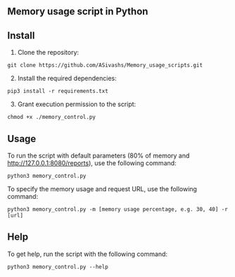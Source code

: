 ## Memory usage script in Python

<!-- This script is designed to monitor the memory consumption of a system and generate an alarm by sending an HTTP request to an API when the memory usage exceeds a specified threshold. -->


## Install 

1. Clone the repository:
```
git clone https://github.com/ASivashs/Memory_usage_scripts.git
```

2. Install the required dependencies:
```
pip3 install -r requirements.txt
```

3. Grant execution permission to the script:
```
chmod +x ./memory_control.py
```


## Usage

To run the script with default parameters (80% of memory and http://127.0.0.1:8080/reports), use the following command:
```
python3 memory_control.py
```

To specify the memory usage and request URL, use the following command:
```
python3 memory_control.py -m [memory usage percentage, e.g. 30, 40] -r [url]
```


## Help

To get help, run the script with the following command:
```
python3 memory_control.py --help
```
